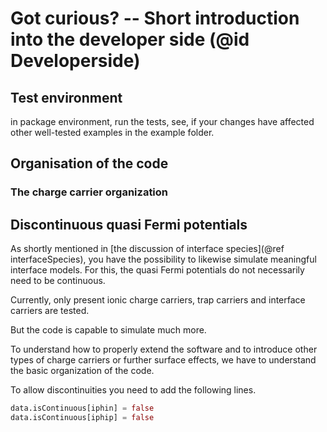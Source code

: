 

Got curious? -- Short introduction into the developer side (@id Developerside)
================================

## Test environment

in package environment, run the tests, see, if your changes have affected other well-tested examples in the example folder.


## Organisation of the code

### The charge carrier organization


##  Discontinuous quasi Fermi potentials


As shortly mentioned in [the discussion of interface species](@ref interfaceSpecies), you
have the possibility to likewise simulate meaningful interface models. For this, the quasi
Fermi potentials do not necessarily need to be continuous.

Currently, only present ionic charge carriers, trap carriers and interface carriers are tested.

But the code is capable to simulate much more.

To understand how to properly extend the software and to introduce other types of charge carriers
or further surface effects, we have to understand the basic organization of the code.



To allow discontinuities you need to add the following lines.

```julia
data.isContinuous[iphin] = false
data.isContinuous[iphip] = false
```
